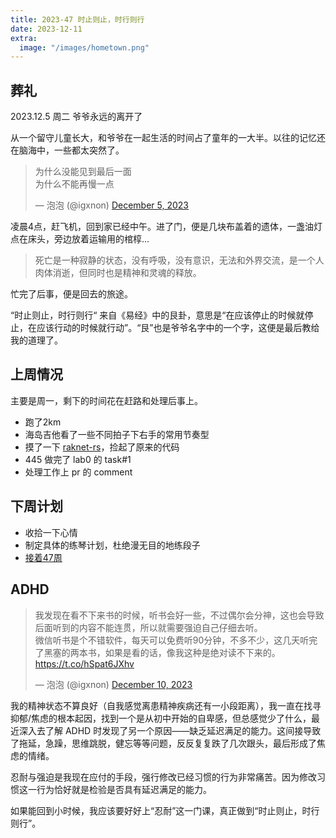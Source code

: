 ```yaml
---
title: 2023-47 时止则止，时行则行
date: 2023-12-11
extra:
  image: "/images/hometown.png"
---
```


## 葬礼

2023.12.5 周二 爷爷永远的离开了

从一个留守儿童长大，和爷爷在一起生活的时间占了童年的一大半。以往的记忆还在脑海中，一些都太突然了。

<blockquote class="twitter-tweet" data-media-max-width="560"><p lang="zh" dir="ltr">为什么没能见到最后一面<br>为什么不能再慢一点</p>&mdash; 泡泡 (@igxnon) <a href="https://twitter.com/igxnon/status/1731995045568610587?ref_src=twsrc%5Etfw">December 5, 2023</a></blockquote>

凌晨4点，赶飞机，回到家已经中午。进了门，便是几块布盖着的遗体，一盏油灯点在床头，旁边放着运输用的棺椁...

> 死亡是一种寂静的状态，没有呼吸，没有意识，无法和外界交流，是一个人肉体消逝，但同时也是精神和灵魂的释放。

忙完了后事，便是回去的旅途。

“时止则止，时行则行“ 来自《易经》中的艮卦，意思是“在应该停止的时候就停止，在应该行动的时候就行动”。“艮”也是爷爷名字中的一个字，这便是最后教给我的道理了。


## 上周情况

主要是周一，剩下的时间花在赶路和处理后事上。

- 跑了2km
- 海岛吉他看了一些不同拍子下右手的常用节奏型
- 摸了一下 [raknet-rs](https://github.com/iGxnon/raknet-rs)，捡起了原来的代码
- 445 做完了 lab0 的 task#1
- 处理工作上 pr 的 comment

## 下周计划

- 收拾一下心情
- 制定具体的练琴计划，杜绝漫无目的地练段子
- [接着47周](/zh/weekly/2023-47/)

## ADHD

<blockquote class="twitter-tweet" data-media-max-width="560"><p lang="zh" dir="ltr">我发现在看不下来书的时候，听书会好一些，不过偶尔会分神，这也会导致后面听到的内容不能连贯，所以就需要强迫自己仔细去听。<br>微信听书是个不错软件，每天可以免费听90分钟，不多不少，这几天听完了黑塞的两本书，如果是看的话，像我这种是绝对读不下来的。 <a href="https://t.co/hSpat6JXhv">https://t.co/hSpat6JXhv</a></p>&mdash; 泡泡 (@igxnon) <a href="https://twitter.com/igxnon/status/1733799475167277119?ref_src=twsrc%5Etfw">December 10, 2023</a></blockquote> <script async src="https://platform.twitter.com/widgets.js" charset="utf-8"></script>

我的精神状态不算良好（自我感觉离患精神疾病还有一小段距离），我一直在找寻抑郁/焦虑的根本起因，找到一个是从初中开始的自卑感，但总感觉少了什么，最近深入去了解 ADHD 时发现了另一个原因——缺乏延迟满足的能力。这间接导致了拖延，急躁，思维跳脱，健忘等等问题，反反复复跌了几次跟头，最后形成了焦虑的情绪。

忍耐与强迫是我现在应付的手段，强行修改已经习惯的行为非常痛苦。因为修改习惯这一行为恰好就是检验是否具有延迟满足的能力。

如果能回到小时候，我应该要好好上“忍耐”这一门课，真正做到“时止则止，时行则行”。
